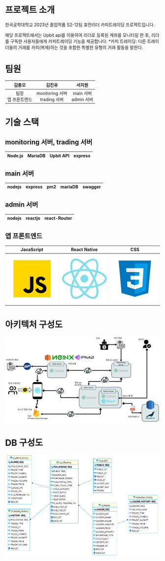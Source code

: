 # 프로젝트 소개
한국공학대학교 2023년 졸업작품 S2-12팀 휴먼리더 카피트레이딩 프로젝트입니다.

해당 프로젝트에서는 Upbit api를 이용하여 리더로 등록된 계좌를 모니터링 한 후, 리더를 구독한 사용자들에게 카피트레이딩 기능을 제공합니다.
*카피 트레이딩: 다른 트레이더들의 거래를 카피(복제)하는 것을 포함한 특별한 유형의 거래 활동을 말한다. 


# 팀원
|김충오|김진유|서지원|
|:---:|:---:|:---:|
|팀장<br>앱 프론트엔드|monitoring 서버<br>trading 서버|main 서버<br>admin 서버|

# 기술 스택
## monitoring 서버, trading 서버
|Node.js|MariaDB|Upbit API|express|
|---|---|---|---|

## main 서버
|nodejs|express|pm2|mariaDB|swagger|
|---|---|---|---|---|

## admin 서버
|nodejs|reactjs|react-Router| 
|---|---|---|

## 앱 프론트엔드
|JavaScript|React Native|CSS|
|---|---|---|
|![poster](./readme_img/javascript.svg)|![poster](./readme_img/react.svg)|![poster](./readme_img/css.svg)

# 아키텍처 구성도
![poster](./readme_img/sys_arch.jpg)


# DB 구성도
![poster](./readme_img/db.png)


